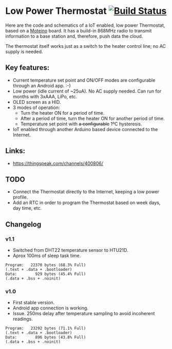 
# Low Power Thermostat [![Build Status](https://travis-ci.org/joaquimBS/LowPowerThermostat.svg?branch=master)](https://travis-ci.org/joaquimBS/LowPowerThermostat)

Here are the code and schematics of a IoT enabled, low power Thermostat, based on a [Moteino](https://lowpowerlab.com/guide/moteino/) board. It has a build-in 868MHz radio to transmit information to a base station and, therefore, push data the cloud.

The thermostat itself works just as a switch to the heater control line; no AC supply is needed.

## Key features:
- Current temperature set point and ON/OFF modes are configurable through an Android app. :-)
- Low power (idle current of ~25uA). No AC supply needed. Can run for months with 3xAAA, LiPo, etc.
- OLED screen as a HID.
- 3 modes of operation:
	- Turn the heater ON for a period of time.
	- After a period of time, turn the heater ON for another period of time.
	- Temperature set point with ~~a configurable~~ 1ºC hysteresis. 
- IoT enabled through another Arduino based device connected to the Internet.

## Links:
- https://thingspeak.com/channels/400806/

## TODO
- Connect the Thermostat directly to the Internet, keeping a low power profile.
- Add an RTC in order to program the Thermostat based on week days, day time, etc.

## Changelog

### v1.1
- Switched from DHT22 temperature sensor to HTU21D.
- Aprox 100ms of sleep task time.
```
Program:   22370 bytes (68.3% Full)
(.text + .data + .bootloader)
Data:        929 bytes (45.4% Full)
(.data + .bss + .noinit)
```

### v1.0
- First stable version.
- Android app connection is working.
- Issue. 250ms delay after temperature sampling to avoid incoherent readings.
```
Program:   23292 bytes (71.1% Full)
(.text + .data + .bootloader)
Data:        896 bytes (43.8% Full)
(.data + .bss + .noinit)
```

